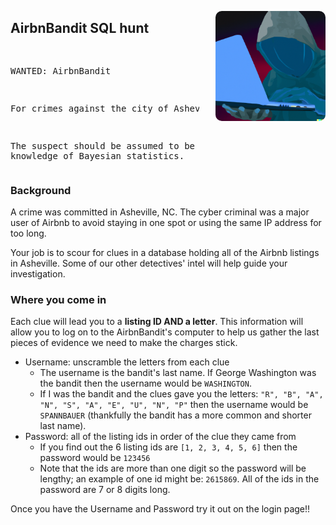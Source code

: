 <p align="right">
  <img src="../www/md_imgs/hoodie-hacker-laptop.png" width="35%" style = "border-radius:10px" align="right">
</p>

## AirbnBandit SQL hunt

<div style="width:60%;">
<pre>

WANTED: AirbnBandit

For crimes against the city of Asheville.

The suspect should be assumed to be dangerous and
armed with the knowledge of Bayesian statistics.
</pre>
</div>

### Background

A crime was committed in Asheville, NC.  The cyber criminal was a major user of Airbnb to avoid staying in one spot or using the same IP address for too long.

Your job is to scour for clues in a database holding all of the Airbnb listings in Asheville.  Some of our other detectives' intel will help guide your investigation.

### Where you come in

Each clue will lead you to a **listing ID AND a letter**.  This information will allow you to log on to the AirbnBandit's computer to help us gather the last pieces of evidence we need to make the charges stick.

* Username: unscramble the letters from each clue
  * The username is the bandit's last name. If George Washington was the bandit then the username would be `WASHINGTON`.
  * If I was the bandit and the clues gave you the letters: `"R", "B", "A", "N", "S", "A", "E", "U", "N", "P"` then the username would be `SPANNBAUER` (thankfully the bandit has a more common and shorter last name).
* Password: all of the listing ids in order of the clue they came from
  * If you find out the 6 listing ids are `[1, 2, 3, 4, 5, 6]` then the password would be `123456`
  * Note that the ids are more than one digit so the password will be lengthy; an example of one id might be: `2615869`.  All of the ids in the password are 7 or 8 digits long.

Once you have the Username and Password try it out on the login page!!
